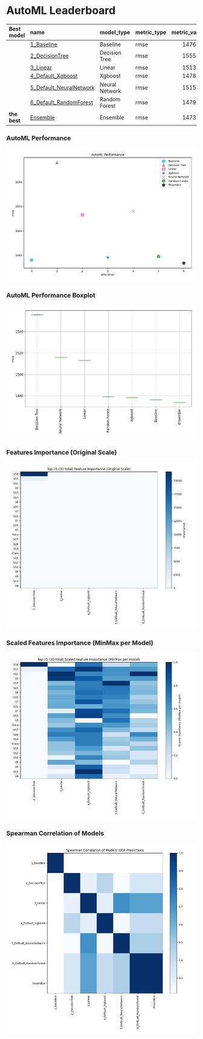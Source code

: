 # AutoML Leaderboard

| Best model   | name                                                         | model_type     | metric_type   |   metric_value |   train_time |
|:-------------|:-------------------------------------------------------------|:---------------|:--------------|---------------:|-------------:|
|              | [1_Baseline](1_Baseline/README.md)                           | Baseline       | rmse          |        1476.26 |         1.77 |
|              | [2_DecisionTree](2_DecisionTree/README.md)                   | Decision Tree  | rmse          |        1555.86 |        14.72 |
|              | [3_Linear](3_Linear/README.md)                               | Linear         | rmse          |        1513.11 |         4.72 |
|              | [4_Default_Xgboost](4_Default_Xgboost/README.md)             | Xgboost        | rmse          |        1478.35 |         6.24 |
|              | [5_Default_NeuralNetwork](5_Default_NeuralNetwork/README.md) | Neural Network | rmse          |        1515.92 |         2.41 |
|              | [6_Default_RandomForest](6_Default_RandomForest/README.md)   | Random Forest  | rmse          |        1479.14 |         8.63 |
| **the best** | [Ensemble](Ensemble/README.md)                               | Ensemble       | rmse          |        1473.76 |         0.32 |

### AutoML Performance
![AutoML Performance](ldb_performance.png)

### AutoML Performance Boxplot
![AutoML Performance Boxplot](ldb_performance_boxplot.png)

### Features Importance (Original Scale)
![features importance across models](features_heatmap.png)



### Scaled Features Importance (MinMax per Model)
![scaled features importance across models](features_heatmap_scaled.png)



### Spearman Correlation of Models
![models spearman correlation](correlation_heatmap.png)

